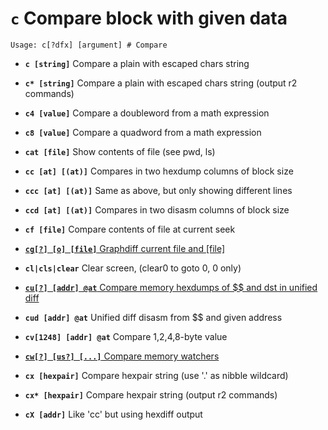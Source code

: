 <!-- TITLE: c -->

#  **`c`** Compare block with given data


```text
Usage: c[?dfx] [argument] # Compare
```


- **`c [string]`** Compare a plain with escaped chars string
- **`c* [string]`** Compare a plain with escaped chars string (output r2 commands)
- **`c4 [value]`** Compare a doubleword from a math expression
- **`c8 [value]`** Compare a quadword from a math expression
- **`cat [file]`** Show contents of file (see pwd, ls)
- **`cc [at] [(at)]`** Compares in two hexdump columns of block size
- **`ccc [at] [(at)]`** Same as above, but only showing different lines
- **`ccd [at] [(at)]`** Compares in two disasm columns of block size
- **`cf [file]`** Compare contents of file at current seek

- [ **`cg[?] [o] [file]`** Graphdiff current file and [file]](/options/c/cg)

- **`cl|cls|clear`** Clear screen, (clear0 to goto 0, 0 only)

- [ **`cu[?] [addr] @at`** Compare memory hexdumps of $$ and dst in unified diff](/options/c/cu)

- **`cud [addr] @at`** Unified diff disasm from $$ and given address
- **`cv[1248] [addr] @at`** Compare 1,2,4,8-byte value

- [ **`cw[?] [us?] [...]`** Compare memory watchers](/options/c/cw)

- **`cx [hexpair]`** Compare hexpair string (use '.' as nibble wildcard)
- **`cx* [hexpair]`** Compare hexpair string (output r2 commands)
- **`cX [addr]`** Like 'cc' but using hexdiff output